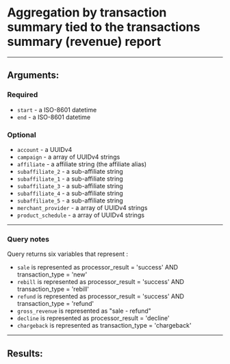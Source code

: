 # Aggregation by transaction summary tied to the transactions summary (revenue) report

____

## Arguments:

### Required
* `start` - a ISO-8601 datetime
* `end` - a ISO-8601 datetime

### Optional
* `account` - a UUIDv4
* `campaign` -  a array of UUIDv4 strings
* `affiliate` -  a affiliate string (the affiliate alias)
* `subaffiliate_2` -  a sub-affiliate string
* `subaffiliate_1` -  a sub-affiliate string
* `subaffiliate_3` -  a sub-affiliate string
* `subaffiliate_4` -  a sub-affiliate string
* `subaffiliate_5` -  a sub-affiliate string
* `merchant_provider` -  a array of UUIDv4 strings
* `product_schedule` -  a array of UUIDv4 strings

---
### Query notes

Query returns six variables that represent :
* `sale` is represented as processor_result = 'success' AND transaction_type = 'new'
* `rebill` is represented as processor_result = 'success' AND transaction_type = 'rebill'
* `refund` is represented as processor_result = 'success' AND transaction_type = 'refund'
* `gross_revenue` is represented as "sale - refund"
* `decline` is represented as processor_result = 'decline'
* `chargeback` is represented as transaction_type = 'chargeback'


---
## Results:

```
```
